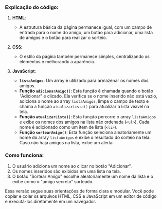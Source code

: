 ### Explicação do código:

1. **HTML**:
   - A estrutura básica da página permanece igual, com um campo de entrada para o nome do amigo, um botão para adicionar, uma lista de amigos e o botão para realizar o sorteio.

2. **CSS**:
   - O estilo da página também permanece simples, centralizando os elementos e melhorando a aparência.

3. **JavaScript**:
   - **`listaAmigos`**: Um array é utilizado para armazenar os nomes dos amigos.
   - **Função `adicionarAmigo()`**: Esta função é chamada quando o botão "Adicionar" é clicado. Ela verifica se o nome inserido não está vazio, adiciona o nome ao array `listaAmigos`, limpa o campo de texto e chama a função `atualizarLista()` para atualizar a lista visível na tela.
   - **Função `atualizarLista()`**: Esta função percorre o array `listaAmigos` e exibe os nomes dos amigos na lista não ordenada (`<ul>`). Cada nome é adicionado como um item de lista (`<li>`).
   - **Função `sortearAmigo()`**: Esta função seleciona aleatoriamente um nome do array `listaAmigos` e exibe o resultado do sorteio na tela. Caso não haja amigos na lista, exibe um alerta.

### Como funciona:
1. O usuário adiciona um nome ao clicar no botão "Adicionar".
2. Os nomes inseridos são exibidos em uma lista na tela.
3. O botão "Sortear Amigo" escolhe aleatoriamente um nome da lista e o exibe como o "amigo secreto" sorteado.

Essa versão segue suas orientações de forma clara e modular. Você pode copiar e colar os arquivos HTML, CSS e JavaScript em um editor de código e executá-los diretamente em um navegador.
